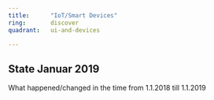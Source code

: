 ```yaml
---
title:      "IoT/Smart Devices"
ring:       discover
quadrant:   ui-and-devices

---
```


## State Januar 2019 ##

What happened/changed in the time from 1.1.2018 till 1.1.2019

